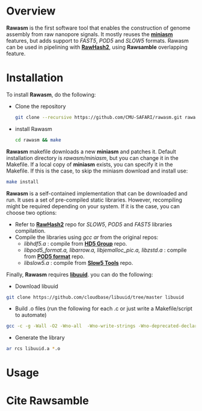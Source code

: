 # Overview
**Rawasm** is the first software tool that enables the construction of genome assembly from raw nanopore signals.
It mostly reuses the **[miniasm](https://github.com/lh3/miniasm)** features, but adds support to _FAST5_, _POD5_ and _SLOW5_ formats.
Rawasm can be used in pipelining with **[RawHash2](https://github.com/CMU-SAFARI/RawHash)**, using **Rawsamble** overlapping feature.

# Installation

To install **Rawasm**, do the following:
* Clone the repository
  ```bash
  git clone --recursive https://github.com/CMU-SAFARI/rawasm.git rawasm
  ```
* install Rawasm
  ```bash
  cd rawasm && make
  ```

**Rawasm** makefile downloads a new **miniasm** and patches it. 
Default installation directory is _rawasm/miniasm_, but you can change it in the Makefile.
If a local copy of **miniasm** exists, you can specify it in the Makefile.
If this is the case, to skip the miniasm download and install use:
```bash
make install
```

**Rawasm** is a self-contained implementation that can be downloaded and run. It uses a set of pre-compiled static libraries.
However, recompiling might be required depending on your system. If it is the case, you can choose two options:
- Refer to **[RawHash2](https://github.com/CMU-SAFARI/RawHash)** repo for _SLOW5_, _POD5_ and _FAST5_ libraries compilation.
- Compile the libraries using _gcc ar_ from the original repos:
  - _libhdf5.a_ : compile from **[HD5 Group](https://github.com/HDFGroup/hdf5)** repo.
  - _libpod5_format.a, libarrow.a, libjemalloc_pic.a, libzstd.a_ : compile from **[POD5 format](https://github.com/nanoporetech/pod5-file-format)** repo.
  - _libslow5.a_ : compile from **[Slow5 Tools](https://github.com/hasindu2008/slow5tools)** repo.

Finally, **Rawasm** requires **[libuuid](https://github.com/cloudbase/libuuid/tree/master)**. you can do the following:
- Download libuuid
```bash
git clone https://github.com/cloudbase/libuuid/tree/master libuuid
```
- Build .o files (run the following for each .c or just write a Makefile/script to automate)
```bash
gcc -c -g -Wall -O2 -Wno-all  -Wno-write-strings -Wno-deprecated-declarations -Wcpp -I. file.c -o file.o
```
- Generate the library
```bash
ar rcs libuuid.a *.o
```

# Usage

# Cite Rawsamble
